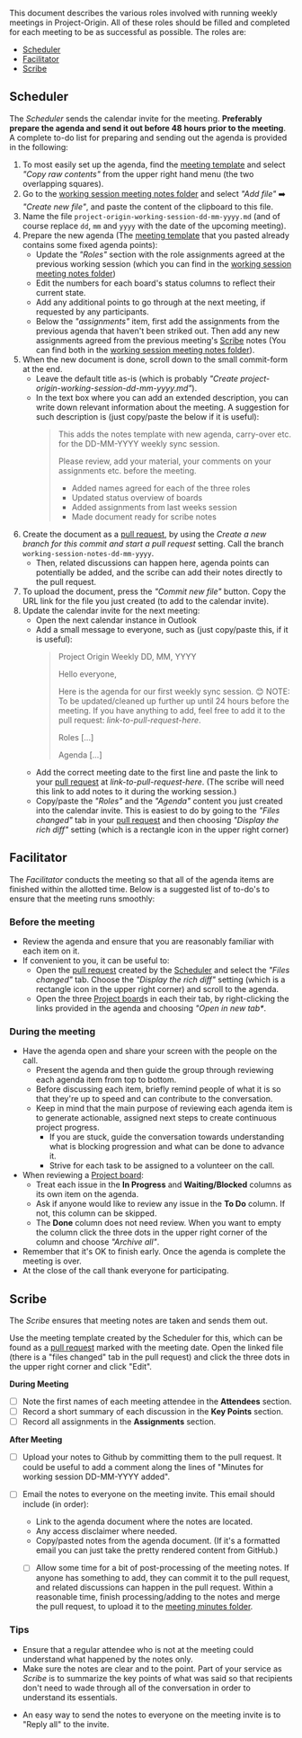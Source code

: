 This document describes the various roles involved with running weekly meetings in Project-Origin.
All of these roles should be filled and completed for each meeting to be as successful as possible.
The roles are:

* [Scheduler]
* [Facilitator]
* [Scribe]

## Scheduler

The _Scheduler_ sends the calendar invite for the meeting. 
**Preferably prepare the agenda and send it out before 48 hours prior to the meeting**. 
A complete to-do list for preparing and sending out the agenda is provided in the following: 


1. To most easily set up the agenda, find the [meeting template] and select _"Copy raw contents"_ from the upper right hand menu (the two overlapping squares).
2. Go to the [working session meeting notes folder] and select _"Add file"_ ➡️ _"Create new file"_, and paste the content of the clipboard to this file.
3. Name the file `project-origin-working-session-dd-mm-yyyy.md` (and of course replace `dd`, `mm` and `yyyy` with the date of the upcoming meeting).
4. Prepare the new agenda (The [meeting template] that you pasted already contains some fixed agenda points): 
    - Update the _"Roles"_ section with the role assignments agreed at the previous working session (which you can find in the [working session meeting notes folder])
    - Edit the numbers for each board's status columns to reflect their current state. 
    - Add any additional points to go through at the next meeting, if requested by any participants.
    - Below the _"assignments"_ item, first add the assignments from the previous agenda that haven't been striked out. Then add any new assignments agreed from the previous meeting's [Scribe] notes (You can find both in the [working session meeting notes folder]).
5. When the new document is done, scroll down to the small commit-form at the end. 
    - Leave the default title as-is (which is probably _"Create project-origin-working-session-dd-mm-yyyy.md"_). 
    - In the text box where you can add an extended description, you can write down relevant information about the meeting. A suggestion for such description is (just copy/paste the below if it is useful):
       > This adds the notes template with new agenda, carry-over etc. for the DD-MM-YYYY weekly sync session.
       >
       > Please review, add your material, your comments on your assignments etc. before the meeting.
       > * Added names agreed for each of the three roles
       > * Updated status overview of boards
       > * Added assignments from last weeks session
       > * Made document ready for scribe notes
6. Create the document as a [pull request], by using the _Create a new branch for this commit and start a pull request_ setting. Call the branch `working-session-notes-dd-mm-yyyy`. 
    - Then, related discussions can happen here, agenda points can potentially be added, and the scribe can add their notes directly to the pull request.
7. To upload the document, press the _"Commit new file"_ button. Copy the URL link for the file you just created (to add to the calendar invite).
8. Update the calendar invite for the next meeting:
    - Open the next calendar instance in Outlook
    - Add a small message to everyone, such as (just copy/paste this, if it is useful):
      > Project Origin Weekly DD, MM, YYYY
      > 
      > Hello everyone, 
      > 
      > Here is the agenda for our first weekly sync session. 😊 NOTE: To be updated/cleaned up further up until 24 hours before the meeting. If you have anything to add, feel free to add it to the pull request: _link-to-pull-request-here_.
      >
      > Roles
      > [...]
      > 
      > Agenda
      > [...]
      > 
    - Add the correct meeting date to the first line and paste the link to your [pull request] at _link-to-pull-request-here_. (The scribe will need this link to add notes to it during the working session.)
    - Copy/paste the _"Roles"_ and the _"Agenda"_ content you just created into the calendar invite. This is easiest to do by going to the _"Files changed"_ tab in your [pull request] and then choosing _"Display the rich diff"_ setting (which is a rectangle icon in the upper right corner)


## Facilitator

The _Facilitator_ conducts the meeting so that all of the agenda items are finished within the allotted time. Below is a suggested list of to-do's to ensure that the meeting runs smoothly: 

### Before the meeting
* Review the agenda and ensure that you are reasonably familiar with each item on it. 
* If convenient to you, it can be useful to:
  * Open the [pull request] created by the [Scheduler] and select the _"Files changed"_ tab. Choose the _"Display the rich diff"_ setting (which is a rectangle icon in the upper right corner) and scroll to the agenda. 
  * Open the three [Project board]s in each their tab, by right-clicking the links provided in the agenda and choosing _"Open in new tab*_. 
 
### During the meeting
* Have the agenda open and share your screen with the people on the call.
  * Present the agenda and then guide the group through reviewing each agenda item from top to bottom.
  * Before discussing each item, briefly remind people of what it is so that they're up to speed and can contribute to the conversation.
  * Keep in mind that the main purpose of reviewing each agenda item is to generate actionable, assigned next steps to create continuous project progress.
    * If you are stuck, guide the conversation towards understanding what is blocking progression and what can be done to advance it.
    * Strive for each task to be assigned to a volunteer on the call.
* When reviewing a [Project board]:
  * Treat each issue in the **In Progress** and **Waiting/Blocked** columns as its own item on the agenda.
  * Ask if anyone would like to review any issue in the **To Do** column. If not, this column can be skipped.
  * The **Done** column does not need review. When you want to empty the column click the three dots in the upper right corner of the column and choose _"Archive all"_.
* Remember that it's OK to finish early. Once the agenda is complete the meeting is over.
* At the close of the call thank everyone for participating.


## Scribe

The _Scribe_ ensures that meeting notes are taken and sends them out.

Use the meeting template created by the Scheduler for this, which can be found as a [pull request](https://github.com/project-origin/origin-collaboration/pulls) marked with the meeting date. Open the linked file (there is a "files changed" tab in the pull request) and click the three dots in the upper right corner and click "Edit".

**During Meeting**

* [ ] Note the first names of each meeting attendee in the **Attendees** section.
* [ ] Record a short summary of each discussion in the **Key Points** section.
* [ ] Record all assignments in the **Assignments** section.

**After Meeting**

* [ ] Upload your notes to Github by committing them to the pull request. It could be useful to add a comment along the lines of "Minutes for working session DD-MM-YYYY added".
* [ ] Email the notes to everyone on the meeting invite. 
  This email should include (in order):
  * Link to the agenda document where the notes are located.
  * Any access disclaimer where needed.
  * Copy/pasted notes from the agenda document. (If it's a formatted email you can just take the pretty rendered content from GitHub.)

  * [ ] Allow some time for a bit of post-processing of the meeting notes. If anyone has something to add, they can commit it to the pull request, and related discussions can happen in the pull request. Within a reasonable time, finish processing/adding to the notes and merge the pull request, to upload it to the [meeting minutes folder](https://github.com/project-origin/origin-collaboration/tree/main/meeting-minutes).


### Tips

* Ensure that a regular attendee who is not at the meeting could understand what happened by the notes only.
* Make sure the notes are clear and to the point.
Part of your service as _Scribe_ is to summarize the key points of what was said so that recipients don't need to wade through all of the conversation in order to understand its essentials.
<!-- * Here is a [sample notes announcement].
* Here is a [sample email]. -->
* An easy way to send the notes to everyone on the meeting invite is to "Reply all" to the invite.

[meeting template]: https://github.com/project-origin/origin-collaboration/blob/main/pull_request_templates/meeting-minutes-template.md
[working session meeting notes folder]: https://github.com/project-origin/origin-collaboration/tree/main/meeting_minutes
[Scheduler]: #scheduler
[Facilitator]: #facilitator
[Scribe]: #scribe
[pull request]: https://github.com/project-origin/origin-collaboration/pulls
[Project board]: https://github.com/project-origin/origin-collaboration/projects?query=is%3Aopen
